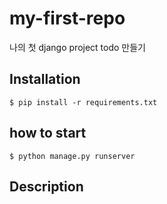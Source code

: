 # my-first-repo

나의 첫 django project todo 만들기

## Installation
```shell
$ pip install -r requirements.txt
```
## how to start
```shell
$ python manage.py runserver
```

## Description

